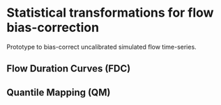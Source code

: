 # Statistical transformations for flow bias-correction

Prototype to bias-correct uncalibrated simulated flow time-series.

## Flow Duration Curves (FDC)

## Quantile Mapping (QM)



